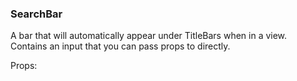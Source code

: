 ### SearchBar
A bar that will automatically appear under TitleBars when in a view.
Contains an input that you can pass props to directly.

Props:
```

```
